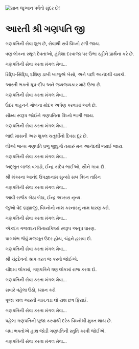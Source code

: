 ![સાન જુઆન પર્વતો સુંદર છે!](lib/assets/images/artis/img.png "સાન જુઆન પર્વતો")

# આરતી શ્રી ગણપતિ જી

ગણપતિની સેવા શુભ છે, સેવાથી સર્વ વિઘ્નો ટળી જાય.

ત્રણ લોકના સ્થૂળ દેવતાઓ, હંમેશા દરવાજા પર ઉભા રહીને પ્રાર્થના કરે છે.

ગણપતિની સેવા કરતા મંગલ મેવા...

રિદ્ધિ-સિદ્ધિ, દક્ષિણ ડાબી બાજુએ બેસો, અને પછી આનંદથી ચમકો.

આરતી ભક્તો ધૂપ-દીપ અને જયજયકાર માટે ઉભા છે.

ગણપતિની સેવા કરતા મંગલ મેવા...

ઉંદર વાહનને ગોળના મોદક અર્પણ કરવામાં આવે છે.

સૌમ્ય સ્વરૂપ જોઈને ગણપતિના વિઘ્નો ભાગી જાય.

ગણપતિની સેવા કરતા મંગલ મેવા...

ભાદો માસની અરુ શુક્લ ચતુર્થીનો દિવસ દૂર છે.

લીઓ જન્મ ગણપતિ પ્રભુ જીદુર્ગા તમારું મન આનંદથી ભરાઈ જાય.

ગણપતિની સેવા કરતા મંગલ મેવા...

અદ્ભુત બાજા વગાડો, ઈન્દ્ર કાદેવ ભાઈઓ, સૌને ગાવા દો.

શ્રી શંકરના આનંદ ઉપજ્ઞાનામ સુન્યો સબ વિઘ્ન તારિન

ગણપતિની સેવા કરતા મંગલ મેવા...

આવી સર્જક બેઠા બેઠા, ઈન્દ્ર અપ્સરા નૃત્ય.

જુઓ વેદ બ્રહ્માજી, વિઘ્નોનો નાશ કરનારનું નામ ધારણ કરો.

ગણપતિની સેવા કરતા મંગલ મેવા...

એકદંત ગજવદન વિનાયક્ત્રિયં સ્વરૂપ અનૂપ ધારણ.

પાગથંભ જેવું મજબૂત ઉદર હોય, ચંદ્રને હસવા દો.

ગણપતિની સેવા કરતા મંગલ મેવા...

શ્રી ચંદ્રદેવનો શ્રાપ તરત જ કરવો જોઈએ.

ચૌદમા લોકમાં, ગણપતિને ત્રણ લોકમાં રાજ કરવા દો.

ગણપતિની સેવા કરતા મંગલ મેવા...

સવારે વહેલા ઉઠો, ધ્યાન કરો

પૂજા કાલ આરતી ગામ.વડા લો યશ છત્ર ફિરાઈ.

ગણપતિની સેવા કરતા મંગલ મેવા...

પહેલા ગણપતિની પૂજા કરવાથી દરેક વિઘ્નોથી મુક્ત થાય છે.

બધા ભક્તોએ હાથ જોડી ગણપતિની સ્તુતિ કરવી જોઈએ.

ગણપતિની સેવા કરતા મંગલ મેવા...